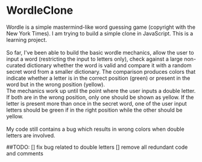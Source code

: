 # WordleClone
Wordle is a simple mastermind-like word guessing game (copyright with the New York Times). I am trying to build a simple clone in JavaScript. This is a learning project.
<br> <br>
So far, I've been able to build the basic wordle mechanics, allow the user to input a word (restricting the input to letters only), check against a large non-curated dictionary whether the word is valid and compare it with a random secret word from a smaller dictionary. The comparison produces colors that indicate whether a letter is in the correct position (green) or present in the word but in the wrong position (yellow).<br>
The mechanics work up until the point where the user inputs a double letter. If both are in the wrong position, only one should be shown as yellow. If the letter is present more than once in the secret word, one of the user input letters should be green if in the right position while the other should be yellow.<br><br>
My code still contains a bug which results in wrong colors when double letters are involved.

##TODO:
[] fix bug related to double letters
[] remove all redundant code and comments
